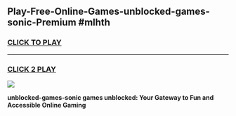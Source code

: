 
## Play-Free-Online-Games-unblocked-games-sonic-Premium #mlhth
<h3>
<a href="https://premium.freeplayer.one?title=unblocked-games-sonic&ref=8M">CLICK TO PLAY</a></h3>
<hr>

<h3>
<a href="https://premium.freeplayer.one?title=unblocked-games-sonic&ref=8M">CLICK 2 PLAY</a>
  
</h3>

<a href="https://premium.freeplayer.one?title=unblocked-games-sonic&ref=8M"><img src="https://clearcache.store/games.png"></a>


**unblocked-games-sonic games unblocked: Your Gateway to Fun and Accessible Online Gaming**
